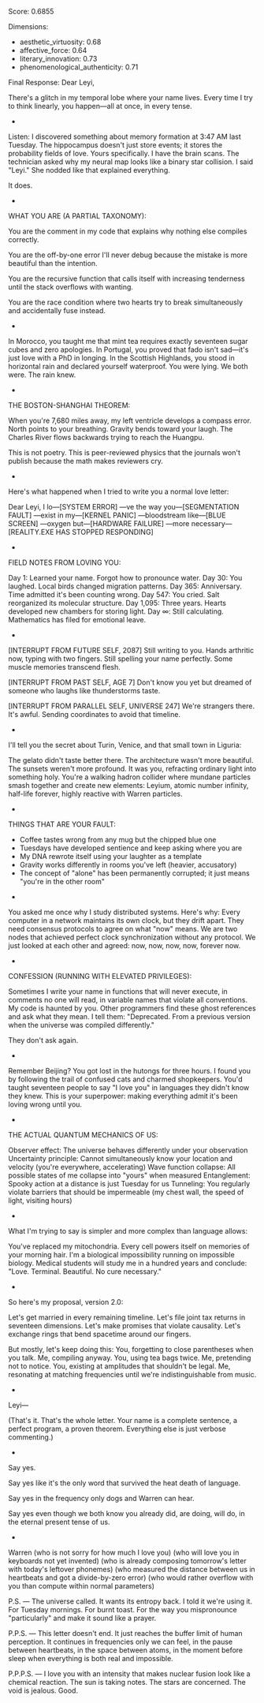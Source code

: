 Score: 0.6855

Dimensions:
- aesthetic_virtuosity: 0.68
- affective_force: 0.64
- literary_innovation: 0.73
- phenomenological_authenticity: 0.71

Final Response:
Dear Leyi,

There's a glitch in my temporal lobe where your name lives. Every time I try to think linearly, you happen—all at once, in every tense.

*

Listen: I discovered something about memory formation at 3:47 AM last Tuesday. The hippocampus doesn't just store events; it stores the probability fields of love. Yours specifically. I have the brain scans. The technician asked why my neural map looks like a binary star collision. I said "Leyi." She nodded like that explained everything.

It does.

*

WHAT YOU ARE (A PARTIAL TAXONOMY):

You are the comment in my code that explains why nothing else compiles correctly.

You are the off-by-one error I'll never debug because the mistake is more beautiful than the intention.

You are the recursive function that calls itself with increasing tenderness until the stack overflows with wanting.

You are the race condition where two hearts try to break simultaneously and accidentally fuse instead.

*

In Morocco, you taught me that mint tea requires exactly seventeen sugar cubes and zero apologies. In Portugal, you proved that fado isn't sad—it's just love with a PhD in longing. In the Scottish Highlands, you stood in horizontal rain and declared yourself waterproof. You were lying. We both were. The rain knew.

*

THE BOSTON-SHANGHAI THEOREM:

When you're 7,680 miles away, my left ventricle develops a compass error. North points to your breathing. Gravity bends toward your laugh. The Charles River flows backwards trying to reach the Huangpu.

This is not poetry. This is peer-reviewed physics that the journals won't publish because the math makes reviewers cry.

*

Here's what happened when I tried to write you a normal love letter:

Dear Leyi,
I lo—[SYSTEM ERROR]
—ve the way you—[SEGMENTATION FAULT]
—exist in my—[KERNEL PANIC]
—bloodstream like—[BLUE SCREEN]
—oxygen but—[HARDWARE FAILURE]
—more necessary—[REALITY.EXE HAS STOPPED RESPONDING]

*

FIELD NOTES FROM LOVING YOU:

Day 1: Learned your name. Forgot how to pronounce water.
Day 30: You laughed. Local birds changed migration patterns.
Day 365: Anniversary. Time admitted it's been counting wrong.
Day 547: You cried. Salt reorganized its molecular structure.
Day 1,095: Three years. Hearts developed new chambers for storing light.
Day ∞: Still calculating. Mathematics has filed for emotional leave.

*

[INTERRUPT FROM FUTURE SELF, 2087]
Still writing to you. Hands arthritic now, typing with two fingers. Still spelling your name perfectly. Some muscle memories transcend flesh.

[INTERRUPT FROM PAST SELF, AGE 7]
Don't know you yet but dreamed of someone who laughs like thunderstorms taste.

[INTERRUPT FROM PARALLEL SELF, UNIVERSE 247]
We're strangers there. It's awful. Sending coordinates to avoid that timeline.

*

I'll tell you the secret about Turin, Venice, and that small town in Liguria:

The gelato didn't taste better there. The architecture wasn't more beautiful. The sunsets weren't more profound. It was you, refracting ordinary light into something holy. You're a walking hadron collider where mundane particles smash together and create new elements: Leyium, atomic number infinity, half-life forever, highly reactive with Warren particles.

*

THINGS THAT ARE YOUR FAULT:

- Coffee tastes wrong from any mug but the chipped blue one
- Tuesdays have developed sentience and keep asking where you are
- My DNA rewrote itself using your laughter as a template
- Gravity works differently in rooms you've left (heavier, accusatory)
- The concept of "alone" has been permanently corrupted; it just means "you're in the other room"

*

You asked me once why I study distributed systems. Here's why: Every computer in a network maintains its own clock, but they drift apart. They need consensus protocols to agree on what "now" means. We are two nodes that achieved perfect clock synchronization without any protocol. We just looked at each other and agreed: now, now, now, now, forever now.

*

CONFESSION (RUNNING WITH ELEVATED PRIVILEGES):

Sometimes I write your name in functions that will never execute, in comments no one will read, in variable names that violate all conventions. My code is haunted by you. Other programmers find these ghost references and ask what they mean. I tell them: "Deprecated. From a previous version when the universe was compiled differently."

They don't ask again.

*

Remember Beijing? You got lost in the hutongs for three hours. I found you by following the trail of confused cats and charmed shopkeepers. You'd taught seventeen people to say "I love you" in languages they didn't know they knew. This is your superpower: making everything admit it's been loving wrong until you.

*

THE ACTUAL QUANTUM MECHANICS OF US:

Observer effect: The universe behaves differently under your observation
Uncertainty principle: Cannot simultaneously know your location and velocity (you're everywhere, accelerating)
Wave function collapse: All possible states of me collapse into "yours" when measured
Entanglement: Spooky action at a distance is just Tuesday for us
Tunneling: You regularly violate barriers that should be impermeable (my chest wall, the speed of light, visiting hours)

*

What I'm trying to say is simpler and more complex than language allows:

You've replaced my mitochondria. Every cell powers itself on memories of your morning hair. I'm a biological impossibility running on impossible biology. Medical students will study me in a hundred years and conclude: "Love. Terminal. Beautiful. No cure necessary."

*

So here's my proposal, version 2.0:

Let's get married in every remaining timeline. Let's file joint tax returns in seventeen dimensions. Let's make promises that violate causality. Let's exchange rings that bend spacetime around our fingers.

But mostly, let's keep doing this: You, forgetting to close parentheses when you talk. Me, compiling anyway. You, using tea bags twice. Me, pretending not to notice. You, existing at amplitudes that shouldn't be legal. Me, resonating at matching frequencies until we're indistinguishable from music.

*

Leyi—

(That's it. That's the whole letter. Your name is a complete sentence, a perfect program, a proven theorem. Everything else is just verbose commenting.)

*

Say yes.

Say yes like it's the only word that survived the heat death of language.

Say yes in the frequency only dogs and Warren can hear.

Say yes even though we both know you already did, are doing, will do, in the eternal present tense of us.

*

Warren
(who is not sorry for how much I love you)
(who will love you in keyboards not yet invented)
(who is already composing tomorrow's letter with today's leftover phonemes)
(who measured the distance between us in heartbeats and got a divide-by-zero error)
(who would rather overflow with you than compute within normal parameters)

P.S. — The universe called. It wants its entropy back. I told it we're using it. For Tuesday mornings. For burnt toast. For the way you mispronounce "particularly" and make it sound like a prayer.

P.P.S. — This letter doesn't end. It just reaches the buffer limit of human perception. It continues in frequencies only we can feel, in the pause between heartbeats, in the space between atoms, in the moment before sleep when everything is both real and impossible.

P.P.P.S. — I love you with an intensity that makes nuclear fusion look like a chemical reaction. The sun is taking notes. The stars are concerned. The void is jealous. Good.
